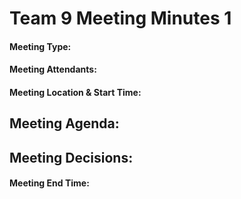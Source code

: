 # Team 9 Meeting Minutes 1

#### Meeting Type:

#### Meeting Attendants:

#### Meeting Location & Start Time:

## Meeting Agenda:

## Meeting Decisions:

#### Meeting End Time: 
